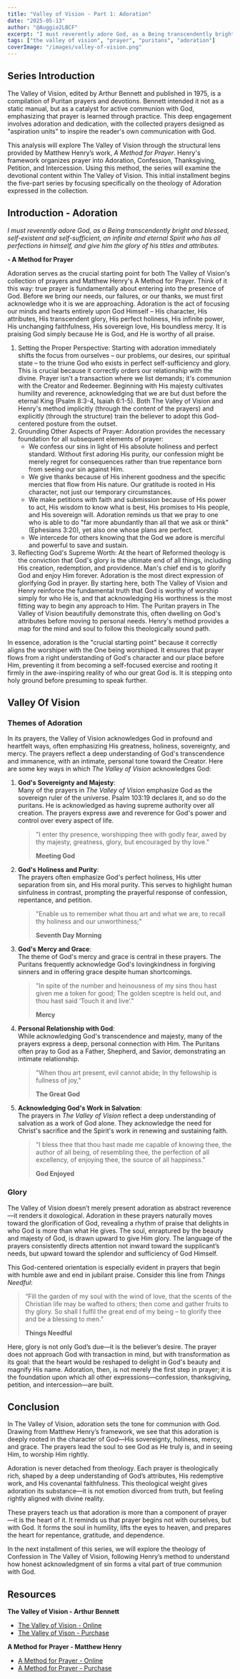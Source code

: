 ```yaml
---
title: "Valley of Vision - Part 1: Adoration"
date: "2025-05-13"
author: "@Auggie2LBCF"
excerpt: "I must reverently adore God, as a Being transcendently bright and blessed, self-existent and self-sufficient, an infinite and eternal Spirit who has all perfections in himself, and give him the glory of his titles and attributes."
tags: ["the valley of vision", "prayer", "puritans", "adoration"]
coverImage: "/images/valley-of-vision.png"
---
```


## Series Introduction

The Valley of Vision, edited by Arthur Bennett and published in 1975, is a compilation of Puritan prayers and devotions.
Bennett intended it not as a static manual, but as a catalyst for active communion with God,
emphasizing that prayer is learned through practice. This deep engagement involves adoration and dedication,
with the collected prayers designed as "aspiration units" to inspire the reader's own communication with God.

This analysis will explore The Valley of Vision through the structural lens provided by Matthew Henry’s work,
*A Method for Prayer*. Henry's framework organizes prayer into Adoration, Confession, Thanksgiving, Petition, and Intercession.
Using this method, the series will examine the devotional content within The Valley of Vision.
This initial installment begins the five-part series by focusing specifically on the theology of Adoration expressed in the collection.

## Introduction - Adoration

*I must reverently adore God, as a Being transcendently bright and blessed, self-existent and self-sufficient, an infinite and eternal Spirit who has all perfections in himself, and give him the glory of his titles and attributes.*

**- A Method for Prayer**

Adoration serves as the crucial starting point for both The Valley of Vision's collection of prayers and Matthew Henry's A Method for Prayer.
Think of it this way: true prayer is fundamentally about entering into the presence of God. Before we bring our needs, our failures, or our thanks, we must first acknowledge who it is we are approaching. Adoration is the act of focusing our minds and hearts entirely upon God Himself – His character, His attributes, His transcendent glory, His perfect holiness, His infinite power, His unchanging faithfulness, His sovereign love, His boundless mercy. It is praising God simply because He is God, and He is worthy of all praise.
   1. Setting the Proper Perspective: Starting with adoration immediately shifts the focus from ourselves – our problems, our desires, our spiritual state – to the triune God who exists in perfect self-sufficiency and glory. This is crucial because it correctly orders our relationship with the divine. Prayer isn't a transaction where we list demands; it's communion with the Creator and Redeemer. Beginning with His majesty cultivates humility and reverence, acknowledging that we are but dust before the eternal King (Psalm 8:3-4, Isaiah 6:1-5). Both The Valley of Vision and Henry's method implicitly (through the content of the prayers) and explicitly (through the structure) train the believer to adopt this God-centered posture from the outset.
   2. Grounding Other Aspects of Prayer: Adoration provides the necessary foundation for all subsequent elements of prayer:
      * We confess our sins in light of His absolute holiness and perfect standard. Without first adoring His purity, our confession might be merely regret for consequences rather than true repentance born from seeing our sin against Him.
      * We give thanks because of His inherent goodness and the specific mercies that flow from His nature. Our gratitude is rooted in His character, not just our temporary circumstances.
      * We make petitions with faith and submission because of His power to act, His wisdom to know what is best, His promises to His people, and His sovereign will. Adoration reminds us that we pray to one who is able to do "far more abundantly than all that we ask or think" (Ephesians 3:20), yet also one whose plans are perfect.
      * We intercede for others knowing that the God we adore is merciful and powerful to save and sustain.
   3. Reflecting God's Supreme Worth: At the heart of Reformed theology is the conviction that God's glory is the ultimate end of all things, including His creation, redemption, and providence. Man's chief end is to glorify God and enjoy Him forever. Adoration is the most direct expression of glorifying God in prayer. By starting here, both The Valley of Vision and Henry reinforce the fundamental truth that God is worthy of worship simply for who He is, and that acknowledging His worthiness is the most fitting way to begin any approach to Him. The Puritan prayers in The Valley of Vision beautifully demonstrate this, often dwelling on God's attributes before moving to personal needs. Henry's method provides a map for the mind and soul to follow this theologically sound path.

In essence, adoration is the "crucial starting point" because it correctly aligns the worshiper with the One being worshiped. It ensures that prayer flows from a right understanding of God's character and our place before Him, preventing it from becoming a self-focused exercise and rooting it firmly in the awe-inspiring reality of who our great God is. It is stepping onto holy ground before presuming to speak further.
## Valley Of Vision

### Themes of Adoration

In its prayers, the Valley of Vision acknowledges God in profound and heartfelt ways, often emphasizing His greatness, holiness, sovereignty, and mercy. The prayers reflect a deep understanding of God's transcendence and immanence, with an intimate, personal tone toward the Creator. Here are some key ways in which *The Valley of Vision* acknowledges God:

1. **God's Sovereignty and Majesty**:\
   Many of the prayers in *The Valley of Vision* emphasize God as the sovereign ruler of the universe. Psalm 103:19 declares it, and so do the puritans. He is acknowledged as having supreme authority over all creation. The prayers express awe and reverence for God's power and control over every aspect of life. 

   > "I enter thy presence, worshipping thee with godly fear,
   > awed by thy majesty, greatness, glory,
   > but encouraged by thy love."
   >
   > **Meeting God**

2. **God's Holiness and Purity**:\
   The prayers often emphasize God's perfect holiness, His utter separation from sin, and His moral purity. This serves to highlight human sinfulness in contrast, prompting the prayerful response of confession, repentance, and petition.

   > "Enable us to remember what thou art and what we are,
   > to recall thy holiness and our unworthiness;"
   >
   > **Seventh Day Morning**

3. **God's Mercy and Grace**:\
   The theme of God's mercy and grace is central in these prayers. The Puritans frequently acknowledge God's lovingkindness in forgiving sinners and in offering grace despite human shortcomings.

   > "In spite of the number and heinousness of my sins
   > thou hast given me a token for good;
   > The golden sceptre is held out,
   > and thou hast said ‘Touch it and live’."
   >
   > **Mercy**

4. **Personal Relationship with God**:\
   While acknowledging God's transcendence and majesty, many of the prayers express a deep, personal connection with Him. The Puritans often pray to God as a Father, Shepherd, and Savior, demonstrating an intimate relationship.

   > "When thou art present, evil cannot abide;
   > In thy fellowship is fullness of joy,"
   >
   > **The Great God**

5. **Acknowledging God's Work in Salvation**:\
   The prayers in *The Valley of Vision* reflect a deep understanding of salvation as a work of God alone. They acknowledge the need for Christ's sacrifice and the Spirit's work in renewing and sustaining faith.

   > "I bless thee that thou hast made me capable
   > of knowing thee, the author of all being,
   > of resembling thee, the perfection of all excellency,
   > of enjoying thee, the source of all happiness."
   >
   >  **God Enjoyed**

### Glory

The Valley of Vision doesn’t merely present adoration as abstract reverence—it renders it doxological. Adoration in these prayers naturally moves toward the glorification of God, revealing a rhythm of praise that delights in who God is more than what He gives. The soul, enraptured by the beauty and majesty of God, is drawn upward to give Him glory. The language of the prayers consistently directs attention not inward toward the supplicant’s needs, but upward toward the splendor and sufficiency of God Himself.

This God-centered orientation is especially evident in prayers that begin with humble awe and end in jubilant praise. Consider this line from *Things Needful*:

> “Fill the garden of my soul with the wind of love,
> that the scents of the Christian life may be wafted to others;
> then come and gather fruits to thy glory.
> So shall I fulfil the great end of my being –
> to glorify thee and be a blessing to men.”
>
> **Things Needful**

Here, glory is not only God’s due—it is the believer’s desire. The prayer does not approach God with transaction in mind, but with transformation as its goal: that the heart would be reshaped to delight in God's beauty and magnify His name. Adoration, then, is not merely the first step in prayer; it is the foundation upon which all other expressions—confession, thanksgiving, petition, and intercession—are built.

## Conclusion

In The Valley of Vision, adoration sets the tone for communion with God. Drawing from Matthew Henry’s framework, we see that this adoration is deeply rooted in the character of God—His sovereignty, holiness, mercy, and grace. The prayers lead the soul to see God as He truly is, and in seeing Him, to worship Him rightly.

Adoration is never detached from theology. Each prayer is theologically rich, shaped by a deep understanding of God’s attributes, His redemptive work, and His covenantal faithfulness. This theological weight gives adoration its substance—it is not emotion divorced from truth, but feeling rightly aligned with divine reality.

These prayers teach us that adoration is more than a component of prayer—it is the heart of it. It reminds us that prayer begins not with ourselves, but with God. It forms the soul in humility, lifts the eyes to heaven, and prepares the heart for repentance, gratitude, and dependence.

In the next installment of this series, we will explore the theology of Confession in The Valley of Vision, following Henry’s method to understand how honest acknowledgment of sin forms a vital part of true communion with God.

## Resources

**The Valley of Vision - Arthur Bennett**

- [The Valley of Vision - Online](https://gppopc.org/resources/valley-of-vision-devotionals/)
- [The Valley of Vison - Purchase](https://banneroftruth.org/us/store/devotionalsdaily-readings/the-valley-of-vision/)

**A Method for Prayer - Matthew Henry**

- [A Method for Prayer - Online](https://mrmatthewhenry.com/wp-content/uploads/2015/05/a-method-for-prayer-1710-edition.pdf)
- [A Method for Prayer - Purchase](https://www.wtsbooks.com/products/a-method-for-prayer-matthew-henry-9781857920680)
